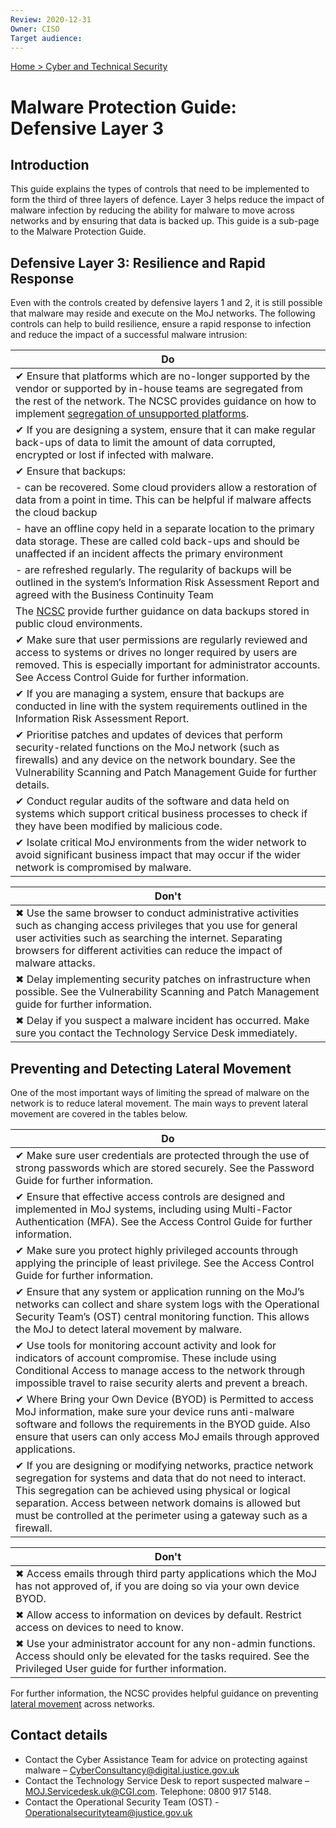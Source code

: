 ```yaml
---
Review: 2020-12-31
Owner: CISO
Target audience:
---
```


[Home > Cyber and Technical Security](home-security-policies-guides.md)

# Malware Protection Guide: Defensive Layer 3

## Introduction

This guide explains the types of controls that need to be implemented to form the third of three layers of defence. Layer 3 helps reduce the impact of malware infection by reducing the ability for malware to move across networks and by ensuring that data is backed up. This guide is a sub-page to the Malware Protection Guide.

## Defensive Layer 3: Resilience and Rapid Response

Even with the controls created by defensive layers 1 and 2, it is still possible that malware may reside and execute on the MoJ networks. The following controls can help to build resilience, ensure a rapid response to infection and reduce the impact of a successful malware intrusion:

| Do |
|--- |
| ✔ Ensure that platforms which are no-longer supported by the vendor or supported by in-house teams are segregated from the rest of the network. The NCSC provides guidance on how to implement [segregation of unsupported platforms](https://www.ncsc.gov.uk/guidance/obsolete-platforms-security-guidance). |
|✔ If you are designing a system, ensure that it can make regular back-ups of data to limit the amount of data corrupted, encrypted or lost if infected with malware. |
| ✔ Ensure that backups:
| - can be recovered. Some cloud providers allow a restoration of data from a point in time. This can be helpful if malware affects the cloud backup
| - have an offline copy held in a separate location to the primary data storage. These are called cold back-ups and should be unaffected if an incident affects the primary environment
| - are refreshed regularly. The regularity of backups will be outlined in the system’s Information Risk Assessment Report and agreed with the Business Continuity Team
| The [NCSC](https://www.ncsc.gov.uk/blog-post/offline-backups-in-an-online-world) provide further guidance on data backups stored in public cloud environments.|
| ✔ Make sure that user permissions are regularly reviewed and access to systems or drives no longer required by users are removed. This is especially important for administrator accounts. See Access Control Guide for further information. |
| ✔ If you are managing a system, ensure that backups are conducted in line with the system requirements outlined in the Information Risk Assessment Report. |
| ✔ Prioritise patches and updates of devices that perform security-related functions on the MoJ network (such as firewalls) and any device on the network boundary. See the Vulnerability Scanning and Patch Management Guide for further details. |
| ✔ Conduct regular audits of the software and data held on systems which support critical business processes to check if they have been modified by malicious code. |
|✔ Isolate critical MoJ environments from the wider network to avoid significant business impact that may occur if the wider network is compromised by malware.|

| Don't |
|---|
| ✖ Use the same browser to conduct administrative activities such as changing access privileges that you use for general user activities such as searching the internet. Separating browsers for different activities can reduce the impact of malware attacks. |
| ✖ Delay implementing security patches on infrastructure when possible. See the Vulnerability Scanning and Patch Management guide for further information. |
| ✖ Delay if you suspect a malware incident has occurred. Make sure you contact the Technology Service Desk immediately.  |


## Preventing and Detecting Lateral Movement

One of the most important ways of limiting the spread of malware on the network is to reduce lateral movement. The main ways to prevent lateral movement are covered in the tables below.

| Do |
|--- |
| ✔ Make sure user credentials are protected through the use of strong passwords which are stored securely. See the Password Guide for further information. |
| ✔ Ensure that effective access controls are designed and implemented in MoJ systems, including using Multi-Factor Authentication (MFA). See the Access Control Guide for further information. |
|  ✔ Make sure you protect highly privileged accounts through applying the principle of least privilege. See the Access Control Guide for further information. |
| ✔ Ensure that any system or application running on the MoJ’s networks can collect and share system logs with the Operational Security Team’s (OST) central monitoring function. This allows the MoJ to detect lateral movement by malware. |
| ✔ Use tools for monitoring account activity and look for indicators of account compromise. These include using Conditional Access to manage access to the network through impossible travel to raise security alerts and prevent a breach.  |
| ✔ Where Bring your Own Device (BYOD) is Permitted  to access MoJ information, make sure your device runs anti-malware software and follows the requirements in the BYOD guide.  Also ensure that users can only access MoJ emails through approved applications. |
| ✔ If you are designing or modifying networks, practice network segregation for systems and data that do not need to interact. This segregation can be achieved using physical or logical separation. Access between network domains is allowed but must be controlled at the perimeter using a gateway such as a firewall. |

| Don't |
|---|
| ✖ Access emails through third party applications which the MoJ has not approved of, if you are doing so via your own device BYOD. |
| ✖ Allow access to information on devices by default. Restrict access on devices to need to know. |
| ✖ Use your administrator account for any non-admin functions. Access should only be elevated for the tasks required. See the Privileged User guide for further information. |

For further information, the NCSC provides helpful guidance on preventing [lateral movement](https://www.ncsc.gov.uk/guidance/preventing-lateral-movement) across networks.

## Contact details

* Contact the Cyber Assistance Team for advice on protecting against malware – [CyberConsultancy@digital.justice.gov.uk](mailto:CyberConsultancy@digital.justice.gov.uk)
* Contact the Technology Service Desk to report suspected malware – [MOJ.Servicedesk.uk@CGI.com](mailto:MOJ.Servicedesk.uk@CGI.com). Telephone: 0800 917 5148.
* Contact the Operational Security Team (OST) - [Operationalsecurityteam@justice.gov.uk](mailto:Operationalsecurityteam@justice.gov.uk)
